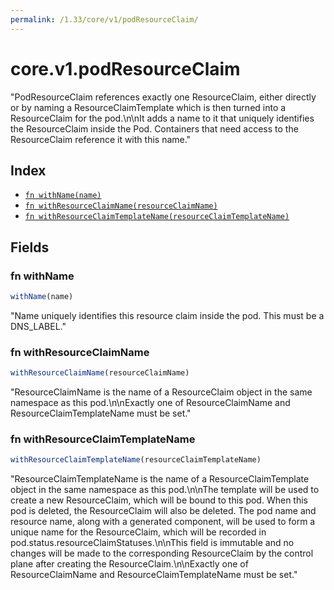 ```yaml
---
permalink: /1.33/core/v1/podResourceClaim/
---
```


# core.v1.podResourceClaim

"PodResourceClaim references exactly one ResourceClaim, either directly or by naming a ResourceClaimTemplate which is then turned into a ResourceClaim for the pod.\n\nIt adds a name to it that uniquely identifies the ResourceClaim inside the Pod. Containers that need access to the ResourceClaim reference it with this name."

## Index

* [`fn withName(name)`](#fn-withname)
* [`fn withResourceClaimName(resourceClaimName)`](#fn-withresourceclaimname)
* [`fn withResourceClaimTemplateName(resourceClaimTemplateName)`](#fn-withresourceclaimtemplatename)

## Fields

### fn withName

```ts
withName(name)
```

"Name uniquely identifies this resource claim inside the pod. This must be a DNS_LABEL."

### fn withResourceClaimName

```ts
withResourceClaimName(resourceClaimName)
```

"ResourceClaimName is the name of a ResourceClaim object in the same namespace as this pod.\n\nExactly one of ResourceClaimName and ResourceClaimTemplateName must be set."

### fn withResourceClaimTemplateName

```ts
withResourceClaimTemplateName(resourceClaimTemplateName)
```

"ResourceClaimTemplateName is the name of a ResourceClaimTemplate object in the same namespace as this pod.\n\nThe template will be used to create a new ResourceClaim, which will be bound to this pod. When this pod is deleted, the ResourceClaim will also be deleted. The pod name and resource name, along with a generated component, will be used to form a unique name for the ResourceClaim, which will be recorded in pod.status.resourceClaimStatuses.\n\nThis field is immutable and no changes will be made to the corresponding ResourceClaim by the control plane after creating the ResourceClaim.\n\nExactly one of ResourceClaimName and ResourceClaimTemplateName must be set."